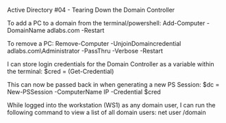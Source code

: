 Active Directory #04 - Tearing Down the Domain Controller

To add a PC to a domain from the terminal/powershell:
    Add-Computer -DomainName adlabs.com -Restart

To remove a PC:
    Remove-Computer -UnjoinDomaincredential adlabs.com\Administrator -PassThru -Verbose -Restart

I can store login credentials for the Domain Controller as a variable within the terminal:
    $cred = (Get-Credential)

This can now be passed back in when generating a new PS Session:
    $dc = New-PSSession -ComputerName IP -Credential $cred

While logged into the workstation (WS1) as any domain user, I can run the following command to view a list of all domain users: 
    net user /domain

